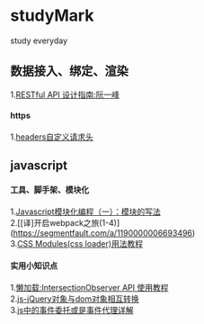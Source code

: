 # studyMark
study everyday
## 数据接入、绑定、渲染    
1.[RESTful API 设计指南:阮一峰](http://www.ruanyifeng.com/blog/2014/05/restful_api.html)    
#### https    
1.[headers自定义请求头](http://www.cnblogs.com/holdon521/p/6225045.html)
## javascript
#### 工具、脚手架、模块化
1.[Javascript模块化编程（一）：模块的写法](http://www.ruanyifeng.com/blog/2012/10/javascript_module.html)    
2.[[译]开启webpack之旅(1-4)] (https://segmentfault.com/a/1190000006693496)    
3.[CSS Modules(css loader)用法教程](http://www.ruanyifeng.com/blog/2016/06/css_modules.html)

#### 实用小知识点    
1.[懒加载:IntersectionObserver API 使用教程](http://www.ruanyifeng.com/blog/2016/11/intersectionobserver_api.html)      
2.[js-jQuery对象与dom对象相互转换](http://www.cnblogs.com/mitang/p/3999099.html)    
3.[js中的事件委托或是事件代理详解](http://www.cnblogs.com/liugang-vip/p/5616484.html)  

